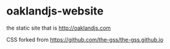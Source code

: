 # oaklandjs-website

the static site that is http://oaklandjs.com

CSS forked from https://github.com/the-gss/the-gss.github.io